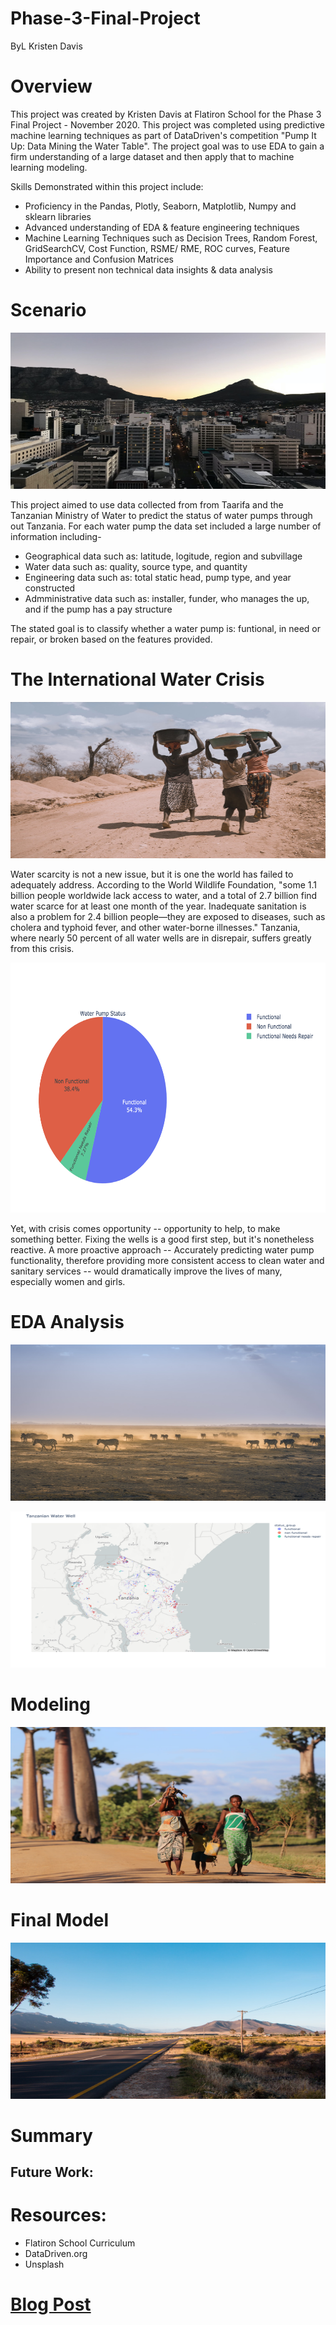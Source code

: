 # Phase-3-Final-Project  
ByL Kristen Davis 

# Overview 
This project was created by Kristen Davis at Flatiron School for the Phase 3 Final Project - November 2020. This project was completed using predictive machine learning techniques as part of DataDriven's competition "Pump It Up: Data Mining the Water Table". The project goal was to use EDA to gain a firm understanding of a large dataset and then apply that to machine learning modeling.

  Skills Demonstrated within this project include: 
  * Proficiency in the Pandas, Plotly, Seaborn, Matplotlib, Numpy and sklearn libraries 
  * Advanced understanding of EDA & feature engineering techniques 
  * Machine Learning Techniques such as Decision Trees, Random Forest, GridSearchCV, Cost Function, RSME/ RME,  ROC curves, Feature Importance and Confusion      Matrices
  * Ability to present non technical data insights & data analysis 

# Scenario  
<p align="center">
  <img width="600" height="250" src="/Photos/photo2.jpeg">
</p>
 
 [](/Photos/photo2.jpeg)  

This project aimed to use data collected from from Taarifa and the Tanzanian Ministry of Water to predict the status of water pumps through out Tanzania. For each water pump the data set included a large number of information including- 

* Geographical data such as: latitude, logitude, region and subvillage 
* Water data such as: quality, source type, and quantity 
* Engineering data such as: total static head, pump type, and year constructed 
* Admministrative data such as: installer, funder, who manages the up, and if the pump has a pay structure 

The stated goal is to classify whether a water pump is: funtional, in need or repair, or broken based on the features provided. 

# The International Water Crisis  
<p align="center">
  <img width="600" height="250" src="/Photos/image1.jpeg">
</p>
 
 [](/Photos/image1.jpeg)  

Water scarcity is not a new issue, but it is one the world has failed to adequately address. According to the World Wildlife Foundation, "some 1.1 billion people worldwide lack access to water, and a total of 2.7 billion find water scarce for at least one month of the year. Inadequate sanitation is also a problem for 2.4 billion people—they are exposed to diseases, such as cholera and typhoid fever, and other water-borne illnesses." Tanzania, where nearly 50 percent of all water wells are in disrepair, suffers greatly from this crisis.   

<p align="center">
  <img width="600" height="400" src="/Photos/Screen%20Shot%202020-11-12%20at%206.27.46%20PM.png">
</p>
 
 [](/Photos/Screen%20Shot%202020-11-12%20at%206.27.46%20PM.png)

Yet, with crisis comes opportunity -- opportunity to help, to make something better. Fixing the wells is a good first step, but it's nonetheless reactive. A more proactive approach --  Accurately predicting water pump functionality, therefore providing more consistent access to clean water and sanitary services -- would dramatically improve the lives of many, especially women and girls.

# EDA Analysis  
<p align="center">
  <img width="600" height="250" src="/Photos/photo5.jpeg">
</p>
 
 [](/Photos/photo5.jpeg)   
 
 <p align="center">
  <img width="600" height="250" src="/Photos/newplot.png">
</p>
 
 [](/Photos/newplot.png)   

# Modeling  
<p align="center">
  <img width="600" height="250" src="/Photos/photo4.jpeg">
</p>
 
 [](/Photos/photo4.jpeg)  

# Final Model 
<p align="center">
  <img width="600" height="250" src="/Photos/photo3.jpeg">
</p>
 
 [](/Photos/photo3.jpeg)  

# Summary  

## Future Work:  
    

# Resources: 
* Flatiron School Curriculum 
* DataDriven.org 
* Unsplash 

# [Blog Post](https://medium.com/@kristendavis27/graphing-feature-importance-with-scatter-polar-plots-72e9d0cb1d9c)
